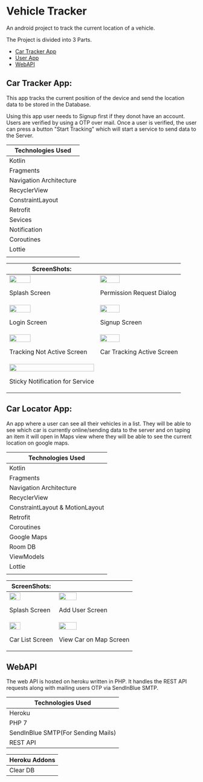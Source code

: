 # Vehicle Tracker 

An android project to track the current location of a vehicle.

The Project is divided into 3 Parts.

- [Car Tracker App](https://github.com/NeilSayok/CarTracker/tree/CarApp)
- [User App](https://github.com/NeilSayok/CarTracker/tree/UserApp)
- [WebAPI](https://github.com/NeilSayok/CarTracker/tree/WebAPI)

## Car Tracker App:

This app tracks the current position of the device and send the location data to be stored in the Database.

Using this app user needs to Signup first if they donot have an account. Users are verified by using a OTP over mail. Once a user is verified, the user can press a button "Start Tracking" which will start a service to send data to the Server.

|Technologies Used|
| ----------- |
|Kotlin|
|Fragments|
|Navigation Architecture|
|RecyclerView|
|ConstraintLayout|
|Retrofit|
|Sevices|
|Notification|
|Coroutines|
|Lottie|
||



|**ScreenShots:**||
| ----------- | ----------- |
|<img style="width:50%;height:auto;" src="https://i.imgur.com/OtIDvef.gif" /><br><p>Splash Screen</p>|<img style="width:50%;height:auto;" src="https://i.imgur.com/gu9J0SC.gif" /><br><p>Permission Request Dialog</p>|
|<img style="width:50%;height:auto;" src="https://i.imgur.com/npqK4LJ.jpeg" /><br><p>Login Screen</p>|<img style="width:50%;height:auto;" src="https://i.imgur.com/prYQXTe.jpeg" /><br><p>Signup Screen</p>|
|<img style="width:50%;height:auto;" src="https://i.imgur.com/vEJTx2b.jpeg" /><br><p>Tracking Not Active Screen</p>|<img style="width:50%;height:auto;" src="https://i.imgur.com/b5uZM8H.jpeg" /><br><p>Car Tracking Active Screen</p>|
|<img style="width:100%;height:auto;" src="https://i.imgur.com/IktzeDm.jpeg" /><br><p>Sticky Notification for Service</p>|


## Car Locator App:

An app where a user can see all their vehicles in a list. They will be able to see which car is currently online/sending data to the server and on taping an item it will open in Maps view where they will be able to see the current location on google maps.

|Technologies Used|
| ----------- |
|Kotlin|
|Fragments|
|Navigation Architecture|
|RecyclerView|
|ConstraintLayout & MotionLayout|
|Retrofit|
|Coroutines|
|Google Maps|
|Room DB|
|ViewModels|
|Lottie|
||


|**ScreenShots:**||
| ----------- | ----------- |
|<img style="width:50%;height:auto;" src="https://i.imgur.com/HKc6abh.gif" /><br><p>Splash Screen</p>|<img style="width:50%;height:auto;" src="https://i.imgur.com/vh6ctsN.jpeg" /><br><p>Add User Screen</p>|
|<img style="width:50%;height:auto;" src="https://i.imgur.com/iQdhNkc.jpeg" /><br><p>Car List Screen</p>|<img style="width:50%;height:auto;" src="https://i.imgur.com/JqktKdg.jpeg" /><br><p>View Car on Map Screen</p>|

## WebAPI

The web API is hosted on heroku written in PHP. It handles the REST API requests along with mailing users OTP via SendInBlue SMTP.

|Technologies Used|
| ----------- |
|Heroku|
|PHP 7|
|SendInBlue SMTP(For Sending Mails)|
|REST API|


|Heroku Addons|
| ----------- |
|Clear DB|






